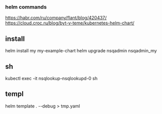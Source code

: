 ### helm commands

https://habr.com/ru/company/flant/blog/420437/
https://cloud.croc.ru/blog/byt-v-teme/kubernetes-helm-chart/

## install
helm install my my-example-chart
helm upgrade nsqadmin nsqadmin_my

## sh
kubectl exec -it nsqlookup-nsqlookupd-0 sh

## templ
helm template . --debug  > tmp.yaml